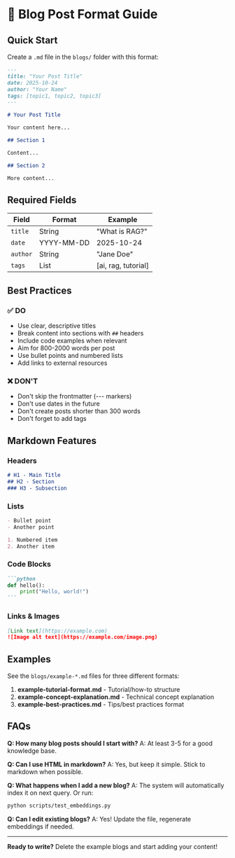 # 📝 Blog Post Format Guide

## Quick Start

Create a `.md` file in the `blogs/` folder with this format:

```markdown
---
title: "Your Post Title"
date: 2025-10-24
author: "Your Name"
tags: [topic1, topic2, topic3]
---

# Your Post Title

Your content here...

## Section 1

Content...

## Section 2

More content...
```

## Required Fields

| Field | Format | Example |
|-------|--------|---------|
| `title` | String | "What is RAG?" |
| `date` | YYYY-MM-DD | 2025-10-24 |
| `author` | String | "Jane Doe" |
| `tags` | List | [ai, rag, tutorial] |

## Best Practices

### ✅ DO

- Use clear, descriptive titles
- Break content into sections with `##` headers
- Include code examples when relevant
- Aim for 800-2000 words per post
- Use bullet points and numbered lists
- Add links to external resources

### ❌ DON'T

- Don't skip the frontmatter (---  markers)
- Don't use dates in the future
- Don't create posts shorter than 300 words
- Don't forget to add tags

## Markdown Features

### Headers
```markdown
# H1 - Main Title
## H2 - Section
### H3 - Subsection
```

### Lists
```markdown
- Bullet point
- Another point

1. Numbered item
2. Another item
```

### Code Blocks
````markdown
```python
def hello():
    print("Hello, world!")
```
````

### Links & Images
```markdown
[Link text](https://example.com)
![Image alt text](https://example.com/image.png)
```

## Examples

See the `blogs/example-*.md` files for three different formats:

1. **example-tutorial-format.md** - Tutorial/how-to structure
2. **example-concept-explanation.md** - Technical concept explanation
3. **example-best-practices.md** - Tips/best practices format

## FAQs

**Q: How many blog posts should I start with?**
A: At least 3-5 for a good knowledge base.

**Q: Can I use HTML in markdown?**
A: Yes, but keep it simple. Stick to markdown when possible.

**Q: What happens when I add a new blog?**
A: The system will automatically index it on next query. Or run:
```bash
python scripts/test_embeddings.py
```

**Q: Can I edit existing blogs?**
A: Yes! Update the file, regenerate embeddings if needed.

---

**Ready to write?** Delete the example blogs and start adding your content!
